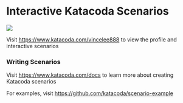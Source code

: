 # Interactive Katacoda Scenarios

[![](http://shields.katacoda.com/katacoda/vincelee888/count.svg)](https://www.katacoda.com/vincelee888 "Get your profile on Katacoda.com")

Visit https://www.katacoda.com/vincelee888 to view the profile and interactive scenarios

### Writing Scenarios
Visit https://www.katacoda.com/docs to learn more about creating Katacoda scenarios

For examples, visit https://github.com/katacoda/scenario-example
